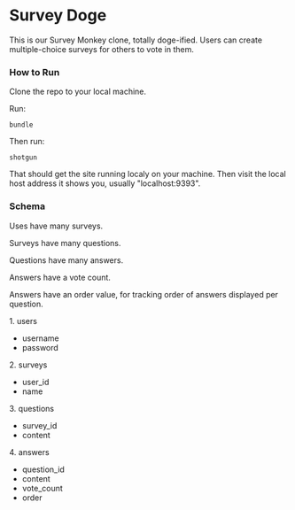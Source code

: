 Survey Doge
============

This is our Survey Monkey clone, totally doge-ified. Users can create multiple-choice surveys for others to vote in them.


### How to Run

Clone the repo to your local machine.

Run:
```
bundle
```

Then run:
```
shotgun
```

That should get the site running localy on your machine.
Then visit the local host address it shows you, usually "localhost:9393".


### Schema

Uses have many surveys.

Surveys have many questions.

Questions have many answers.

Answers have a vote count.

Answers have an order value, for tracking order of answers displayed per question.

1\. users

  + username
  + password

2\. surveys

  + user_id
  + name

3\. questions

  + survey_id
  + content

4\. answers

  + question_id
  + content
  + vote_count
  + order 
